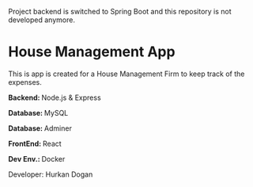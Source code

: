 <p>Project backend is switched to Spring Boot and this repository is not developed anymore.</p>

<h1>House Management App</h1>
<p>This is app is created for a House Management Firm to keep track of the expenses.</p>

<p><strong>Backend: </strong>Node.js & Express</p>
<p><strong>Database: </strong>MySQL</p>
<p><strong>Database: </strong>Adminer</p>
<p><strong>FrontEnd: </strong>React</p>
<p><strong>Dev Env.: </strong>Docker</p>

Developer: Hurkan Dogan
